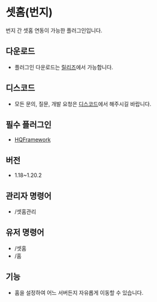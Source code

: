 # 셋홈(번지)
번지 간 셋홈 연동이 가능한 플러그인입니다.

## 다운로드
* 플러그인 다운로드는 [릴리즈](https://github.com/HQService/HQHome/releases)에서 가능합니다.

## 디스코드
* 모든 문의, 질문, 개발 요청은 [디스코드](https://discord.gg/hUkaca9ZQu)에서 해주시길 바랍니다.

## 필수 플러그인
*  [HQFramework](https://github.com/HQService/HQFramework)

## 버전
* 1.18~1.20.2

## 관리자 명령어
* /셋홈관리

## 유저 명령어
* /셋홈
* /홈

## 기능
* 홈을 설정하여 어느 서버든지 자유롭게 이동할 수 있습니다.
